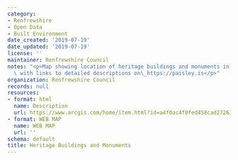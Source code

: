```yaml
---
category:
- Renfrewshire
- Open Data
- Built Environment
date_created: '2019-07-19'
date_updated: '2019-07-19'
license: ''
maintainer: Renfrewshire Council
notes: "<p>Map showing location of heritage buildings and monuments in Renfrewshire\
  \ with links to detailed descriptions on\_https://paisley.is</p>"
organization: Renfrewshire Council
records: null
resources:
- format: html
  name: Description
  url: https://www.arcgis.com/home/item.html?id=a4f0ac4f0fed458cad272614796a3e2e
- format: WEB MAP
  name: WEB MAP
  url: ''
schema: default
title: Heritage Buildings and Monuments
---
```

